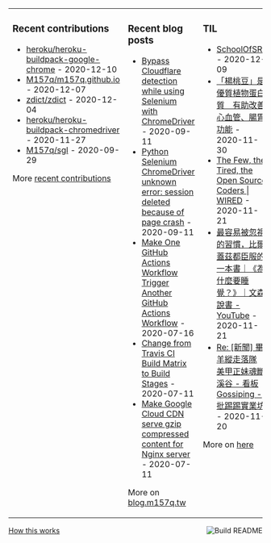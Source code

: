 <table><tr><td valign="top">

### Recent contributions
<!-- recent_contributions starts -->
* [heroku/heroku-buildpack-google-chrome](https://github.com/heroku/heroku-buildpack-google-chrome) - 2020-12-10
* [M157q/m157q.github.io](https://github.com/M157q/m157q.github.io) - 2020-12-07
* [zdict/zdict](https://github.com/zdict/zdict) - 2020-12-04
* [heroku/heroku-buildpack-chromedriver](https://github.com/heroku/heroku-buildpack-chromedriver) - 2020-11-27
* [M157q/sgl](https://github.com/M157q/sgl) - 2020-09-29
<!-- recent_contributions ends -->
More [recent contributions](https://github.com/M157q/M157q/blob/main/recent_contributions.md)
</td><td valign="top">

### Recent blog posts
<!-- blog starts -->
* [Bypass Cloudflare detection while using Selenium with ChromeDriver](https://blog.m157q.tw/posts/2020/09/11/bypass-cloudflare-detection-while-using-selenium-with-chromedriver/) - 2020-09-11
* [Python Selenium ChromeDriver unknown error: session deleted because of page crash](https://blog.m157q.tw/posts/2020/09/11/python-selenium-chromedriver-unknown-error-session-deleted-because-of-page-crash/) - 2020-09-11
* [Make One GitHub Actions Workflow Trigger Another GitHub Actions Workflow](https://blog.m157q.tw/posts/2020/07/16/make-one-github-actions-workflow-trigger-another-github-actions-workflow/) - 2020-07-16
* [Change from Travis CI Build Matrix to Build Stages](https://blog.m157q.tw/posts/2020/07/11/change-from-travis-ci-build-matrix-to-build-stages/) - 2020-07-11
* [Make Google Cloud CDN serve gzip compressed content for Nginx server](https://blog.m157q.tw/posts/2020/07/11/make-google-cloud-cdn-serve-gzip-compressed-content-for-nginx-server/) - 2020-07-11
<!-- blog ends -->
More on [blog.m157q.tw](https://blog.m157q.tw/)
</td><td valign="top">

### TIL
<!-- tils starts -->
* [SchoolOfSRE](https://github.com/M157q/m157q.github.io/issues/1233) - 2020-12-09
* [「楊桃豆」是優質植物蛋白質　有助改善心血管、腸胃功能](https://github.com/M157q/m157q.github.io/issues/1232) - 2020-11-30
* [The Few, the Tired, the Open Source Coders | WIRED](https://github.com/M157q/m157q.github.io/issues/1231) - 2020-11-21
* [最容易被忽視的習慣，比爾蓋茲都臣服的一本書｜《為什麼要睡覺？》｜文森說書 - YouTube](https://github.com/M157q/m157q.github.io/issues/1230) - 2020-11-21
* [Re: [新聞] 畢羊縱走落隊 美甲正妹魂斷溪谷 - 看板 Gossiping - 批踢踢實業坊](https://github.com/M157q/m157q.github.io/issues/1229) - 2020-11-20
<!-- tils ends -->
More on [here](https://github.com/M157q/m157q.github.io/issues?q=is%3Aissue+is%3Aopen+sort%3Aupdated-desc)
</td></tr></table>

<a href="https://github.com/M157q/M157q/actions"><img src="https://github.com/M157q/M157q/workflows/Build%20README/badge.svg" align="right" alt="Build README"></a> <a href="https://simonwillison.net/2020/Jul/10/self-updating-profile-readme/">How this works</a>
